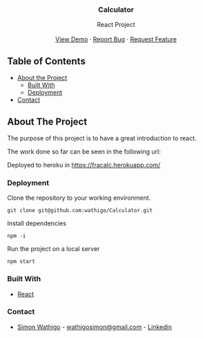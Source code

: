 <h3 align="center">Calculator</h3>

  <p align="center">
    React Project
    <br />
    <br />
    <a href="">View Demo</a>
    ·
    <a href="https://github.com/wathigo/Calculator/issues">Report Bug</a>
    ·
    <a href="https://github.com/wathigo/Calculator/issues">Request Feature</a>
  </p>
</p>


<!-- TABLE OF CONTENTS -->
## Table of Contents

* [About the Project](#about-the-project)
  * [Built With](#built-with)
  * [Deployment](#Deployment)
* [Contact](#Contact)




<!-- ABOUT THE PROJECT -->
## About The Project
The purpose of this project is to have a great introduction to react.

The work done so far can be seen in the following url:

Deployed to heroku in https://fracalc.herokuapp.com/

### Deployment

Clone the repository to your working environment.

```
git clone git@github.com:wathigo/Calculator.git
```
Install dependencies

```
npm -i
```

Run the project on a local server

```
npm start
```



### Built With
* [React](https://reactjs.org/)

### Contact
* [Simon Wathigo](https://github.com/wathigo) - wathigosimon@gmail.com - [Linkedin](https://www.linkedin.com/in/simon-wathigo-445370183/)
